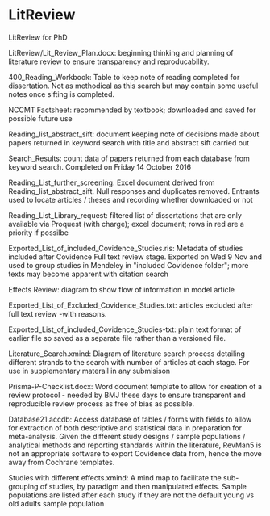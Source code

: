 # LitReview
LitReview for PhD

LitReview/Lit_Review_Plan.docx: beginning thinking and planning of literature review to ensure transparency and reproducability.

400_Reading_Workbook:  Table to keep note of reading completed for dissertation.  Not as methodical as this search but may contain some useful notes once sifting is completed.

NCCMT Factsheet:  recommended by textbook;  downloaded and saved for possible future use

Reading_list_abstract_sift:  document keeping note of decisions made about papers returned in keyword search with title and abstract sift carried out

Search_Results:  count data of papers returned from each database from keyword search.  Completed on Friday 14 October 2016

Reading_List_further_screening: Excel document derived from Reading_list_abstract_sift.  Null responses and duplicates removed.  Entrants used to locate articles / theses and recording whether downloaded or not

Reading_List_Library_request: filtered list of dissertations that are only available via Proquest (with charge); excel document; rows in red are a priority if possilbe

Exported_List_of_included_Covidence_Studies.ris: Metadata of studies included after Covidence Full text review stage.  Exported on Wed 9 Nov and used to group studies in Mendeley in "included Covidence folder"; more texts may become apparent with citation search

Effects Review: diagram to show flow of information in model article

Exported_List_of_Excluded_Covidence_Studies.txt:  articles excluded after full text review -with reasons.

Exported_List_of_included_Covidence_Studies-txt:  plain text format of earlier file so saved as a separate file rather than a versioned file.

Literature_Search.xmind:  Diagram of literature search process detailing different strands to the search with number of articles at each stage.  For use in supplementary materail in any submisison

Prisma-P-Checklist.docx:  Word document template to allow for creation of a review protocol - needed by BMJ these days to ensure transparent and reproducible review process as free of bias as possible.

Database21.accdb:  Access database of tables / forms with fields to allow for extraction of both descriptive and statistical data in preparation for meta-analysis. Given the different study designs / sample populations / analytical methods and reporting standards within the literature, RevMan5 is not an appropriate software to export Covidence data from, hence the move away from Cochrane templates.

Studies with different effects.xmind: A mind map to facilitate the sub-grouping of studies, by paradigm and then manipulated effects.  Sample populations are listed after each study if they are not the default young vs old adults sample population


